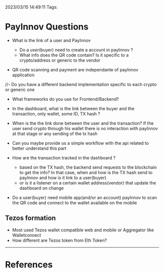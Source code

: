 2023/03/15 14:49:11
Tags:

# PayInnov Questions


- What is the link of a user and PayInnov
    - Do a user(buyer) need to create a account in payInnov ?
    - What info does the QR code contain? Is it specific to a crypto/address 
        or generic to the vendor 
        
 
- QR code scanning and payment are independante of payInnov application 

    
//- Do you have a different backend implementation specific to each crypto or generic one





- What frameworks do you use for Frontend/Backend?

- In the dashboard, what is the link between the buyer and the transaction, 
    only wallet, some ID, TX hash ? 
- When is the the link done between the user and the transaction?
    If the user send crypto through his wallet there is no interaction with 
    payInnov at that stage or any sending of the tx hash
- Can you maybe provide us a simple workflow with the api related to better understand this part
    
- How are the transaction tracked in the dashboard ? 
    - based on the TX hash, the backend send requests to the blockchain to get the info?
        In that case, when and how is the TX hash send to payInnov and how is it link to a user(buyer)
    - or is it a listener on a certain wallet address(vendor) that update the dashboard on 
        change 

- Do a user(buyer) need mobile app(and/or an account) payInnov to scan the 
    QR code and connect to the wallet available on the mobile 



 

## Tezos formation
- Most used Tezos wallet compatible web and mobile or Aggregator like Walletconnect
- How different are Tezos token from Eth Token? 

---
# References